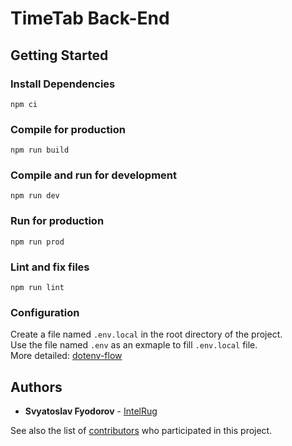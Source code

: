 # TimeTab Back-End

## Getting Started
### Install Dependencies
```
npm ci
```

### Compile for production
```
npm run build
```

### Compile and run for development
```
npm run dev
```

### Run for production
```
npm run prod
```

### Lint and fix files
```
npm run lint
```

### Configuration
Create a file named ``.env.local`` in the root directory of the project.  
Use the file named ``.env`` as an exmaple to fill ``.env.local`` file.  
More detailed: [dotenv-flow](https://github.com/kerimdzhanov/dotenv-flow#usage)

## Authors

* **Svyatoslav Fyodorov** - [IntelRug](https://github.com/IntelRug)

See also the list of [contributors](https://github.com/IntelRug/timetab-backend/contributors) who 
participated in this project.


